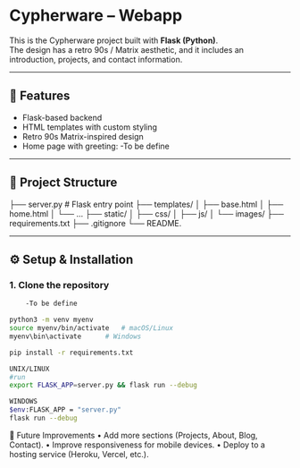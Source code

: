 # Cypherware – Webapp

This is the Cypherware project built with **Flask (Python)**.  
The design has a retro 90s / Matrix aesthetic, and it includes an introduction, projects, and contact information.

---

## 🚀 Features
- Flask-based backend
- HTML templates with custom styling
- Retro 90s Matrix-inspired design
- Home page with greeting:
    -To be define

---

## 📂 Project Structure
├── server.py             # Flask entry point
├── templates/
│   ├── base.html
│   ├── home.html
│   └── …
├── static/
│   ├── css/
│   ├── js/
│   └── images/
├── requirements.txt
├── .gitignore
└── README.

---

## ⚙️ Setup & Installation


### 1. Clone the repository
```bash
    -To be define

python3 -m venv myenv
source myenv/bin/activate   # macOS/Linux
myenv\bin\activate      # Windows

pip install -r requirements.txt

UNIX/LINUX
#run
export FLASK_APP=server.py && flask run --debug

WINDOWS
$env:FLASK_APP = "server.py"
flask run --debug

```

📌 Future Improvements
	•	Add more sections (Projects, About, Blog, Contact).
	•	Improve responsiveness for mobile devices.
	•	Deploy to a hosting service (Heroku, Vercel, etc.).
